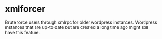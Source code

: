 # xmlforcer
Brute force users through xmlrpc for older wordpress instances. Wordpress instances that are up-to-date but are created a long time ago might still have this feature.
